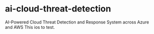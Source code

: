 # ai-cloud-threat-detection
AI-Powered Cloud Threat Detection and Response System across Azure and AWS
This ios to test.
